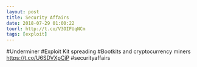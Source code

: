 ```yaml
---
layout: post
title: Security Affairs
date: 2018-07-29 01:00:22
tourl: http://t.co/V3OIFUqNCm
tags: [exploit]
---
```

#Underminer #Exploit Kit spreading #Bootkits and cryptocurrency miners
https://t.co/U6SDVXpCjP
#securityaffairs
